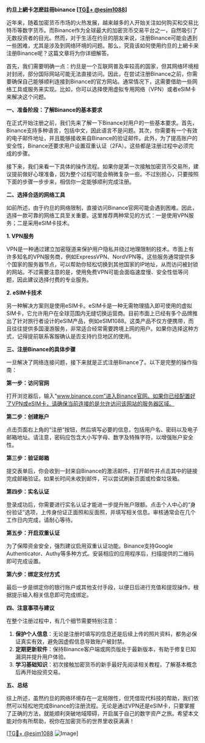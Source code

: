 **约旦上網卡怎麽註冊binance [[TG💪+ @esim1088](https://t.me/s/esim1088)]**

近年来，随着加密货币市场的火热发展，越来越多的人开始关注如何购买和交易比特币等数字货币。而Binance作为全球最大的加密货币交易平台之一，自然吸引了无数投资者的目光。然而，对于生活在约旦的朋友来说，注册Binance可能会遇到一些困难，尤其是涉及到网络环境的问题。那么，究竟该如何使用约旦的上網卡来注册Binance呢？这篇文章将为你详细解答。

首先，我们需要明确一点：约旦是一个互联网普及率较高的国家，但其网络环境相对封闭，部分国际网站可能无法直接访问。因此，在尝试注册Binance之前，你需要确保自己能够顺利连接到Binance的官方网站。通常情况下，这需要借助一些网络工具或服务来实现。比如，你可以选择使用虚拟专用网络（VPN）或者eSIM卡来解决这个问题。

**一、准备阶段：了解Binance的基本要求**

在正式开始注册之前，我们先来了解一下Binance对用户的一些基本要求。首先，Binance支持多种语言，包括中文，因此语言不是问题。其次，你需要有一个有效的电子邮件地址，并且能够接收来自Binance的验证邮件。此外，为了提高账户的安全性，Binance还要求用户设置双重认证（2FA）。这些都是注册过程中必须完成的步骤。

接下来，我们来看一下具体的操作流程。如果你是第一次接触加密货币交易所，建议提前做好心理准备，因为整个过程可能会稍微复杂一些。不过别担心，只要按照下面的步骤一步步来，相信你一定能够顺利完成注册。

**二、选择合适的网络工具**

如前所述，由于约旦的网络限制，直接访问Binance官网可能会遇到困难。因此，选择一款可靠的网络工具至关重要。这里推荐两种常见的方式：一是使用VPN服务；二是采用eSIM卡技术。

**1. VPN服务**

VPN是一种通过建立加密隧道来保护用户隐私并绕过地理限制的技术。市面上有许多知名的VPN服务商，例如ExpressVPN、NordVPN等。这些服务通常提供多个国家的服务器节点，可以帮助你轻松切换到其他国家的IP地址，从而访问被封锁的网站。不过需要注意的是，使用免费VPN可能会面临速度慢、安全性低等问题，因此建议选择付费的专业服务。

**2. eSIM卡技术**

另一种解决方案则是使用eSIM卡。eSIM卡是一种无需物理插入即可使用的虚拟SIM卡，它允许用户在全球范围内无缝切换运营商。目前市面上已经有多个品牌推出了针对旅行者设计的eSIM产品，例如eSIM1088。这类产品不仅方便携带，而且往往提供多国漫游服务，非常适合经常需要跨境上网的用户。如果你选择这种方式，记得提前联系客服确认是否支持约旦地区的使用。

**三、注册Binance的具体步骤**

一旦解决了网络连接问题，接下来就是正式注册Binance了。以下是完整的操作指南：

**第一步：访问官网**

打开浏览器后，输入“www.binance.com”进入Binance官网。如果你已经配置好了VPN或eSIM卡，请确保当前连接的是允许访问该网站的服务器区域。

**第二步：创建账户**

点击页面右上角的“注册”按钮，然后填写必要的信息，包括用户名、密码以及电子邮箱地址。请注意，密码应包含大小写字母、数字及特殊字符，以增强账户安全性。

**第三步：验证邮箱**

提交表单后，你会收到一封来自Binance的激活邮件。打开邮件并点击其中的链接完成邮箱验证。如果长时间未收到邮件，可以尝试刷新页面或检查垃圾箱。

**第四步：实名认证**

登录成功后，你需要进行实名认证才能进一步提升账户限额。点击个人中心的“身份验证”选项，上传身份证正面照和反面照，并填写相关信息。审核通常会在几个工作日内完成，请耐心等待。

**第五步：开启双重认证**

为了保障资金安全，强烈建议启用双重认证功能。Binance支持Google Authenticator、Authy等多种方式。安装相应的应用程序后，扫描提供的二维码即可完成设置。

**第六步：绑定支付方式**

最后一步是绑定你的银行账户或其他支付手段，以便日后进行充值和提现操作。根据提示输入相关信息即可完成绑定。

**四、注意事项与建议**

在整个注册过程中，有几个细节需要特别注意：

1. **保护个人信息**：无论是注册时填写的信息还是后续上传的照片资料，都务必保证真实有效，避免因虚假信息导致账户被封禁。
2. **定期更新软件**：保持Binance客户端或网页版处于最新版本，有助于修复已知漏洞并提升用户体验。
3. **学习基础知识**：初次接触加密货币的新手最好先阅读相关教程，了解基本概念后再开始投资交易。

**五、总结**

综上所述，虽然约旦的网络环境存在一定局限性，但凭借现代科技的帮助，我们依然可以轻松地完成Binance的注册流程。无论是通过VPN还是eSIM卡，只要掌握了正确的方法，就能顺利突破地域障碍，开启属于自己的数字资产之旅。希望本文能对你有所帮助，祝你在加密货币的世界里收获满满！

[[TG💪+ @esim1088](https://t.me/s/esim1088) ![Image](https://i.postimg.cc/4NQfJmqS/Snipaste-2025-05-13-00-14-12.png)]
